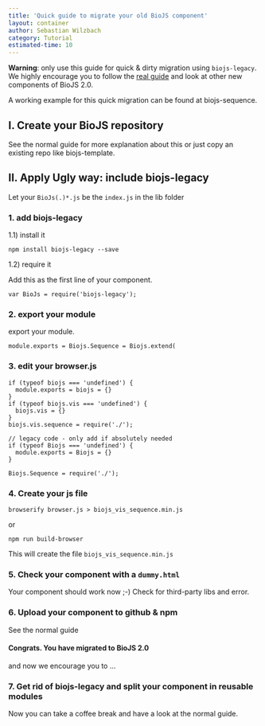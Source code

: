 ```yaml
---
title: 'Quick guide to migrate your old BioJS component'
layout: container
author: Sebastian Wilzbach
category: Tutorial
estimated-time: 10 
---
```


**Warning**: only use this guide for quick & dirty migration using `biojs-legacy`.
We highly encourage you to follow the [real guide](/howToCreateComponent.html) and look at other new components of BioJS 2.0.

A working example for this quick migration can be found at biojs-sequence.


I. Create your BioJS repository
-------------------------------

See the normal guide for more explanation about this or just copy an existing repo like biojs-template.


II. Apply Ugly way: include biojs-legacy
--------------------------------

Let your `BioJs(.)*.js` be the `index.js` in the lib folder


### 1. add  biojs-legacy

  1.1) install it 

~~~
npm install biojs-legacy --save
~~~

  1.2) require it 

Add this as the first line of your component.

~~~
var BioJs = require('biojs-legacy');
~~~

### 2. export your module
 
export your module.
 
~~~
module.exports = Biojs.Sequence = Biojs.extend(
~~~


### 3. edit your browser.js

~~~
if (typeof biojs === 'undefined') {
  module.exports = biojs = {}
}
if (typeof biojs.vis === 'undefined') {
  biojs.vis = {}
}
biojs.vis.sequence = require('./');

// legacy code - only add if absolutely needed
if (typeof Biojs === 'undefined') {
  module.exports = Biojs = {}
}

Biojs.Sequence = require('./');
~~~

### 4. Create your js file

~~~
browserify browser.js > biojs_vis_sequence.min.js
~~~

or 

~~~
npm run build-browser
~~~

This will create the file `biojs_vis_sequence.min.js`

### 5. Check your component with a `dummy.html`

Your component should work now ;-)
Check for third-party libs and error.

### 6. Upload your component to github & npm 

See the normal guide

#### Congrats. You have migrated to BioJS 2.0

and now we encourage you to ... 

### 7. Get rid of biojs-legacy and split your component in reusable modules

Now you can take a coffee break and have a look at the normal guide.
 

